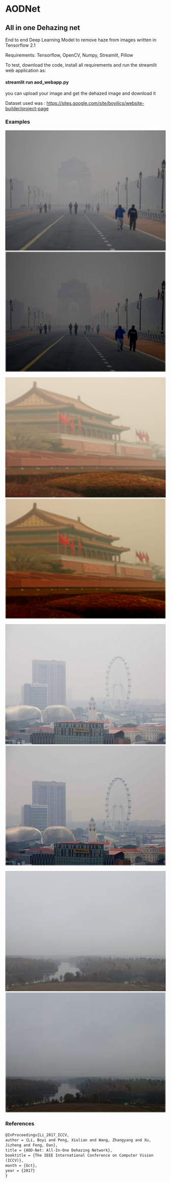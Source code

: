 # AODNet

## All in one Dehazing net

End to end Deep Learning Model to remove haze from images written in Tensorflow 2.1

Requirements:
Tensorflow, OpenCV, Numpy, Streamlit, Pillow

To test, download the code, install all requirements and run the streamlit web application as:

#### streamlit run aod_webapp.py 

you can upload your image and get the dehazed image and download it


Dataset used was : https://sites.google.com/site/boyilics/website-builder/project-page

### Examples 

![Exmaple-1](/test_images/test-1.jpg)  ![Exmaple-1](/test_images/test-1-output.jpeg) 

![Exmaple-2](/test_images/test-2.jpg)  ![Exmaple-2](/test_images/test-2-output.jpeg)

![Exmaple-3](/test_images/test-3.jpg)  ![Exmaple-1](/test_images/test-3-output.jpeg) 

![Exmaple-1](/test_images/test-4.jpg)  ![Exmaple-1](/test_images/test-4-output.jpeg) 

### References

```
@InProceedings{Li_2017_ICCV,
author = {Li, Boyi and Peng, Xiulian and Wang, Zhangyang and Xu, Jizheng and Feng, Dan},
title = {AOD-Net: All-In-One Dehazing Network},
booktitle = {The IEEE International Conference on Computer Vision (ICCV)},
month = {Oct},
year = {2017}
}
```



